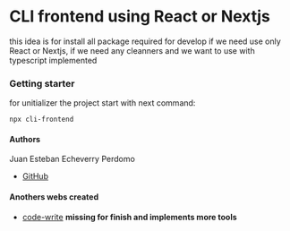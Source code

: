 # CLI frontend using React or Nextjs

this idea is for install all package required for develop if we need use only React or Nextjs, if we need any cleanners and we want to use with typescript implemented

### Getting starter

for unitializer the project start with next command:

```
npx cli-frontend
```

#### Authors

Juan Esteban Echeverry Perdomo
- [GitHub](https://github.com/Juanestban)

#### Anothers webs created

- [code-write](https://code-write.vercel.app/) **missing for finish and implements more tools**